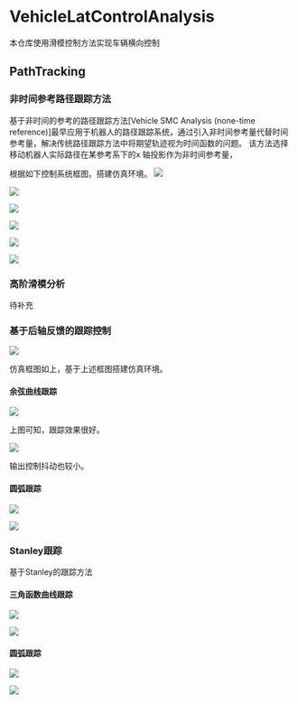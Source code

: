 # VehicleLatControlAnalysis
本仓库使用滑模控制方法实现车辆横向控制

## PathTracking
###  非时间参考路径跟踪方法
基于非时间的参考的路径跟踪方法[Vehicle SMC Analysis (none-time reference)]最早应用于机器人的路径跟踪系统，通过引入非时间参考量代替时间参考量，解决传统路径跟踪方法中将期望轨迹视为时间函数的问题。
该方法选择移动机器人实际路径在某参考系下的x 轴投影作为非时间参考量，



根据如下控制系统框图，搭建仿真环境。
![](https://raw.githubusercontent.com/zgh551/FigureBed/master/img/20191225194515.png)

![](https://raw.githubusercontent.com/zgh551/FigureBed/master/img/20191225201717.png)

![](https://raw.githubusercontent.com/zgh551/FigureBed/master/img/20191225201732.png)

![](https://raw.githubusercontent.com/zgh551/FigureBed/master/img/20191225201746.png)

![](https://raw.githubusercontent.com/zgh551/FigureBed/master/img/20191225201811.png)

![](https://raw.githubusercontent.com/zgh551/FigureBed/master/img/20191225201827.png)

### 高阶滑模分析

待补充



### 基于后轴反馈的跟踪控制

![](https://raw.githubusercontent.com/zgh551/FigureBed/master/img/20200311173918.png)

仿真框图如上，基于上述框图搭建仿真环境。

#### 余弦曲线跟踪

![](https://raw.githubusercontent.com/zgh551/FigureBed/master/img/20200311174324.png)

上图可知，跟踪效果很好。

![](https://raw.githubusercontent.com/zgh551/FigureBed/master/img/20200311175620.png)

输出控制抖动也较小。

#### 圆弧跟踪

![](https://raw.githubusercontent.com/zgh551/FigureBed/master/img/20200311180059.png)

![](https://raw.githubusercontent.com/zgh551/FigureBed/master/img/20200311180151.png)

### Stanley跟踪

基于Stanley的跟踪方法

#### 三角函数曲线跟踪

![](https://raw.githubusercontent.com/zgh551/FigureBed/master/img/20200312111352.png)

![](https://raw.githubusercontent.com/zgh551/FigureBed/master/img/20200312111356.png)

#### 圆弧跟踪

![](https://raw.githubusercontent.com/zgh551/FigureBed/master/img/20200312111029.png)

![](https://raw.githubusercontent.com/zgh551/FigureBed/master/img/20200312111035.png)

